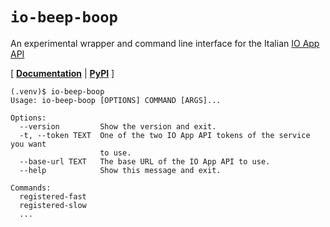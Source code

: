 # `io-beep-boop`

An experimental wrapper and command line interface for the Italian [IO App API](https://developer.io.italia.it/openapi.html)

\[ [**Documentation**](https://io-beep-boop.readthedocs.io/en/latest/index.html) | [**PyPI**](https://pypi.org/project/io-beep-boop/) \]

```console
(.venv)$ io-beep-boop
Usage: io-beep-boop [OPTIONS] COMMAND [ARGS]...

Options:
  --version         Show the version and exit.
  -t, --token TEXT  One of the two IO App API tokens of the service you want
                    to use.
  --base-url TEXT   The base URL of the IO App API to use.
  --help            Show this message and exit.

Commands:
  registered-fast
  registered-slow
  ...
```
